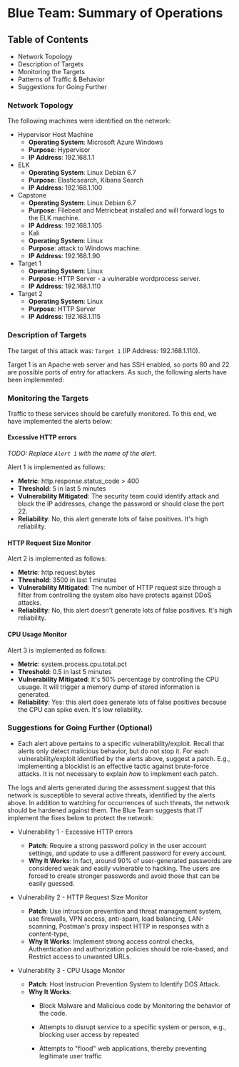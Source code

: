 # Blue Team: Summary of Operations

## Table of Contents
- Network Topology
- Description of Targets
- Monitoring the Targets
- Patterns of Traffic & Behavior
- Suggestions for Going Further

### Network Topology
The following machines were identified on the network:

- Hypervisor Host Machine 
  - **Operating System**: Microsoft Azure Windows
  - **Purpose**: Hypervisor
  - **IP Address**: 192.168.1.1
- ELK
  - **Operating System**: Linux Debian 6.7
  - **Purpose**: Elasticsearch, Kibana Search
  - **IP Address**: 192.168.1.100
- Capstone
  - **Operating System**: Linux Debian 6.7 
  - **Purpose**: Filebeat and Metricbeat installed and will forward logs to the ELK machine. 
  - **IP Address**: 192.168.1.105
  - Kali
  - **Operating System**: Linux
  - **Purpose**: attack to Windows machine.
  - **IP Address**: 192.168.1.90
- Target 1
  - **Operating System**: Linux
  - **Purpose**: HTTP Server - a vulnerable wordprocess server.
  - **IP Address**: 192.168.1.110
- Target 2
  - **Operating System**: Linux
  - **Purpose**: HTTP Server
  - **IP Address**: 192.168.1.115

### Description of Targets


The target of this attack was: `Target 1` (IP Address: 192.168.1.110).

Target 1 is an Apache web server and has SSH enabled, so ports 80 and 22 are possible ports of entry for attackers. As such, the following alerts have been implemented:

### Monitoring the Targets

Traffic to these services should be carefully monitored. To this end, we have implemented the alerts below:

#### Excessive HTTP errors 
_TODO: Replace `Alert 1` with the name of the alert._

Alert 1 is implemented as follows:
  - **Metric**: http.response.status_code > 400 
  - **Threshold**: 5 in last 5 minutes
  - **Vulnerability Mitigated**: The security team could identify attack and block the IP addresses, change the password or should close the port 22. 
  - **Reliability**: No, this alert generate lots of false positives. It's high reliability.

#### HTTP Request Size Monitor
Alert 2 is implemented as follows:
  - **Metric**: http.request.bytes
  - **Threshold**: 3500 in last 1 minutes
  - **Vulnerability Mitigated**: The number of HTTP request size through a filter from controlling the system also have protects against DDoS attacks. 
  - **Reliability**: No, this alert doesn't generate lots of false positives. It's high reliability.

#### CPU Usage Monitor
Alert 3 is implemented as follows:
  - **Metric**: system.process.cpu.total.pct
  - **Threshold**: 0.5 in last 5 minutes
  - **Vulnerability Mitigated**: It's 50% percentage by controlling the CPU usuage. It will trigger a memory dump of stored information is generated. 
  - **Reliability**: Yes: this alert does generate lots of false positives because the CPU can spike even. It's low reliability.

### Suggestions for Going Further (Optional)

- Each alert above pertains to a specific vulnerability/exploit. Recall that alerts only detect malicious behavior, but do not stop it. For each vulnerability/exploit identified by the alerts above, suggest a patch. E.g., implementing a blocklist is an effective tactic against brute-force attacks. It is not necessary to explain _how_ to implement each patch.

The logs and alerts generated during the assessment suggest that this network is susceptible to several active threats, identified by the alerts above. In addition to watching for occurrences of such threats, the network should be hardened against them. The Blue Team suggests that IT implement the fixes below to protect the network:

- Vulnerability 1 - Excessive HTTP errors
  - **Patch**: Require a strong password policy in the user account settings, and update to use a different password for every account. 
  - **Why It Works**: In fact, around 90% of user-generated passwords are considered weak and easily vulnerable to hacking. The users are forced to create stronger passwords and avoid those that can be easily guessed.


- Vulnerability 2 - HTTP Request Size Monitor
  - **Patch**: Use intrucsion prevention and threat management system, use firewalls, VPN access, anti-spam, load balancing, LAN-scanning, Postman's proxy inspect HTTP in responses with a content-type, 
  - **Why It Works**: Implement strong access control checks, Authentication and authorization policies should be role-based, and Restrict access to unwanted URLs.

- Vulnerability 3 - CPU Usage Monitor
  - **Patch**: Host Instrucion Prevention System to Identify DOS Attack.
  - **Why It Works**: 
       - Block Malware and Malicious code by Monitoring the behavior of the code.

       - Attempts to disrupt service to a specific system or person, e.g., blocking user access by repeated

       - Attempts to "flood" web applications, thereby preventing legitimate user traffic
